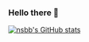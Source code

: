 ### Hello there 👋
 
<!-- [![nsbb's GitHub stats](https://github-readme-stats.vercel.app/api?username=nsbb&theme=midnight-purple)](https://github.com/anuraghazra/github-readme-stats) -->
<!--![nsbb's GitHub stats](https://github-readme-stats.vercel.app/api?username=nsbb&show_icons=true&theme=midnight-purple)-->
[![nsbb's GitHub stats](https://github-readme-stats.vercel.app/api?username=nsbb&theme=midnight-purple)](https://github.com/anuraghazra/github-readme-stats)
<!--![nsbb's GitHub stats](https://github-readme-stats.vercel.app/api?username=nsbb&show_icons=true&theme=aura)-->

<!--
**nsbb/nsbb** is a ✨ _special_ ✨ repository because its `README.md` (this file) appears on your GitHub profile.

Here are some ideas to get you started:

- 🔭 I’m currently working on ...
- 🌱 I’m currently learning ...
- 👯 I’m looking to collaborate on ...
- 🤔 I’m looking for help with ...
- 💬 Ask me about ...
- 📫 How to reach me: ...
- 😄 Pronouns: ...
- ⚡ Fun fact: ...
-->
